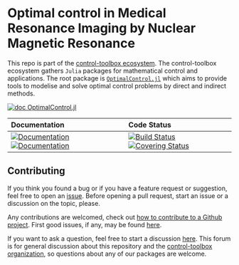 # Optimal control in Medical Resonance Imaging by Nuclear Magnetic Resonance

[ci-img]: https://github.com/control-toolbox/medical_resonance_imaging/actions/workflows/CI.yml/badge.svg?branch=main
[ci-url]: https://github.com/control-toolbox/medical_resonance_imaging/actions/workflows/CI.yml?query=branch%3Amain

[co-img]: https://codecov.io/gh/control-toolbox/medical_resonance_imaging/branch/main/graph/badge.svg?token=YM5YQQUSO3
[co-url]: https://codecov.io/gh/control-toolbox/medical_resonance_imaging

[doc-dev-img]: https://img.shields.io/badge/docs-dev-8A2BE2.svg
[doc-dev-url]: https://control-toolbox.org/medical_resonance_imaging/dev/

[doc-stable-img]: https://img.shields.io/badge/docs-stable-blue.svg
[doc-stable-url]: https://control-toolbox.org/medical_resonance_imaging/stable/

This repo is part of the [control-toolbox ecosystem](https://github.com/control-toolbox). 
The control-toolbox ecosystem gathers `Julia` packages for mathematical control and applications. The root package is [`OptimalControl.jl`](https://github.com/control-toolbox/OptimalControl.jl) which aims to provide tools to modelise and solve optimal control problems by direct and indirect methods.

[![doc OptimalControl.jl](https://img.shields.io/badge/Documentation-OptimalControl.jl-blue)](http://control-toolbox.org/OptimalControl.jl)

| **Documentation**  | **Code Status**  |
|:-------------------|:-----------------|
| [![Documentation][doc-stable-img]][doc-stable-url] [![Documentation][doc-dev-img]][doc-dev-url] | [![Build Status][ci-img]][ci-url] [![Covering Status][co-img]][co-url] |


## Contributing

If you think you found a bug or if you have a feature request or suggestion, feel free to open an [issue](https://github.com/control-toolbox/medical_resonance_imaging/issues).
Before opening a pull request, start an issue or a discussion on the topic, please. 

Any contributions are welcomed, check out [how to contribute to a Github project](https://docs.github.com/en/get-started/exploring-projects-on-github/contributing-to-a-project). First good issues, if any, may be found [here](https://github.com/control-toolbox/medical_resonance_imaging/contribute).

If you want to ask a question, feel free to start a discussion [here](https://github.com/orgs/control-toolbox/discussions). This forum is for general discussion about this repository and the [control-toolbox organization](https://github.com/control-toolbox), so questions about any of our packages are welcome.
